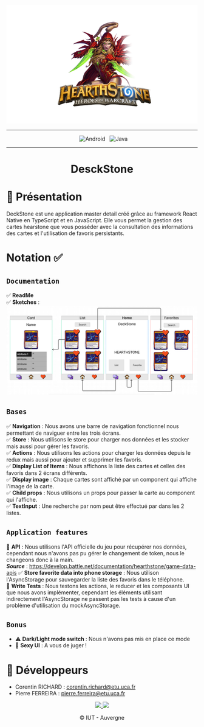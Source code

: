 <div align = center>

<img src="assets/banner.png" width="1050" height="">

</div>

<div align = center>

---

&nbsp; ![Android](https://img.shields.io/badge/Android-3DDC84?style=for-the-badge&logo=android&logoColor=white)
&nbsp; ![Java](https://img.shields.io/badge/JavaScript-F7DF1E?style=for-the-badge&logo=javascript&logoColor=black)


---

</div>

<div align = center>

# **DesckStone**

</div>



# :bookmark_tabs: Présentation

DeckStone est une application master detail créé grâce au framework React Native en TypeScript  et en JavaScript. 
Elle vous permet la gestion des cartes hearstone que vous posséder avec la consultation des informations des cartes et l'utilisation de favoris persistants. 



# Notation :white_check_mark:


## ``` Documentation ```

:white_check_mark: **ReadMe**  
:white_check_mark: **Sketches** : ![Sketchs](./assets/Sketchs.PNG)

## ```Bases```

:white_check_mark: **Navigation** : Nous avons une barre de navigation fonctionnel nous permettant de naviguer entre les trois écrans.  
:white_check_mark: **Store** : Nous utilisons le store pour charger nos données et les stocker mais aussi pour gérer les favoris.  
:white_check_mark: **Actions** : Nous utilisons les actions pour charger les données depuis le redux mais aussi pour ajouter et supprimer les favoris.  
:white_check_mark: **Display List of Items** : Nous affichons la liste des cartes et celles des favoris dans 2 écrans différents.  
:white_check_mark: **Display image** : Chaque cartes sont affiché par un component qui affiche l'image de la carte.  
:white_check_mark: **Child props** : Nous utilisons un props pour passer la carte au component qui l'affiche.  
:white_check_mark: **TextInput** : Une recherche par nom peut être effectué par dans les 2 listes.  

## ```Application features```

:construction_worker: **API** : Nous utilisons l'API officielle du jeu pour récupérer nos données, cependant nous n'avons pas pu gérer le changement de token, nous le changeons donc à la main.   
***Source*** : https://develop.battle.net/documentation/hearthstone/game-data-apis
:white_check_mark: **Store favorite data into phone storage** : Nous utilison l'AsyncStorage pour sauvegarder la liste des favoris dans le téléphone.  
:construction_worker: **Write Tests** : Nous testons les actions, le reducer et les composants UI que nous avons implémenter, cependant les éléments utilisant indirectement l'AsyncStorage ne passent pas les tests à cause d'un problème d'utilisation du mockAsyncStorage.  

## ``Bonus``

* :warning: **Dark/Light mode switch** : Nous n'avons pas mis en place ce mode 
* :construction_worker: **Sexy UI** : A vous de juger ! 


# :construction_worker: Développeurs

- Corentin RICHARD : corentin.richard@etu.uca.fr
- Pierre FERREIRA : pierre.ferreira@etu.uca.fr

<div align="center">
<a href = "https://codefirst.iut.uca.fr/git/corentin.richard">
<img src="https://codefirst.iut.uca.fr/git/avatars/4372364870f18ab9104f13222fa84d2e?size=870" width="50" >
</a>
<a href = "https://codefirst.iut.uca.fr/git/pierre.ferreira">
<img src="https://codefirst.iut.uca.fr/git/avatars/edbacace5f621ae77077f206ebdcee27?size=870" width="50" >
</a>

© IUT - Auvergne
</div>